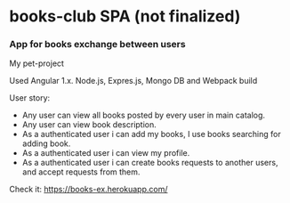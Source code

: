 # books-club SPA  (not finalized)
### App for books exchange between users

My pet-project

Used Angular 1.x. Node.js, Expres.js, Mongo DB and Webpack build

User story: 
  * Any user can view all books posted by every user in main catalog.
  * Any user can view book description.
  * As a authenticated user i can add my books, I use books searching for adding book.
  * As a authenticated user i can view my profile.
  * As a authenticated user i can create books requests to another users, and accept requests from them.

Check it: https://books-ex.herokuapp.com/
